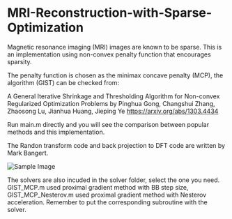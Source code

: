# MRI-Reconstruction-with-Sparse-Optimization
Magnetic resonance imaging (MRI) images are known to be sparse. This is an implementation using non-convex penalty function that encourages sparsity.

The penalty function is chosen as the minimax concave penalty (MCP), the algorithm (GIST) can be checked from:

A General Iterative Shrinkage and Thresholding Algorithm for Non-convex Regularized Optimization Problems by Pinghua Gong, Changshui Zhang, Zhaosong Lu, Jianhua Huang, Jieping Ye https://arxiv.org/abs/1303.4434

Run main.m directly and you will see the comparison between popular methods and this implementation.

The Randon transform code and back projection to DFT code are written by Mark Bangert.

![Sample Image](https://github.com/EvanZhuang/MRI-Reconstruction-with-Sparse-Optimization/blob/master/4Compare.jpg)

The solvers are also incuded in the solver folder, select the one you need. GIST_MCP.m used proximal gradient method with BB step size, GIST_MCP_Nesterov.m used proximal gradient method with Nesterov acceleration. Remember to put the corresponding subroutine with the solver.
